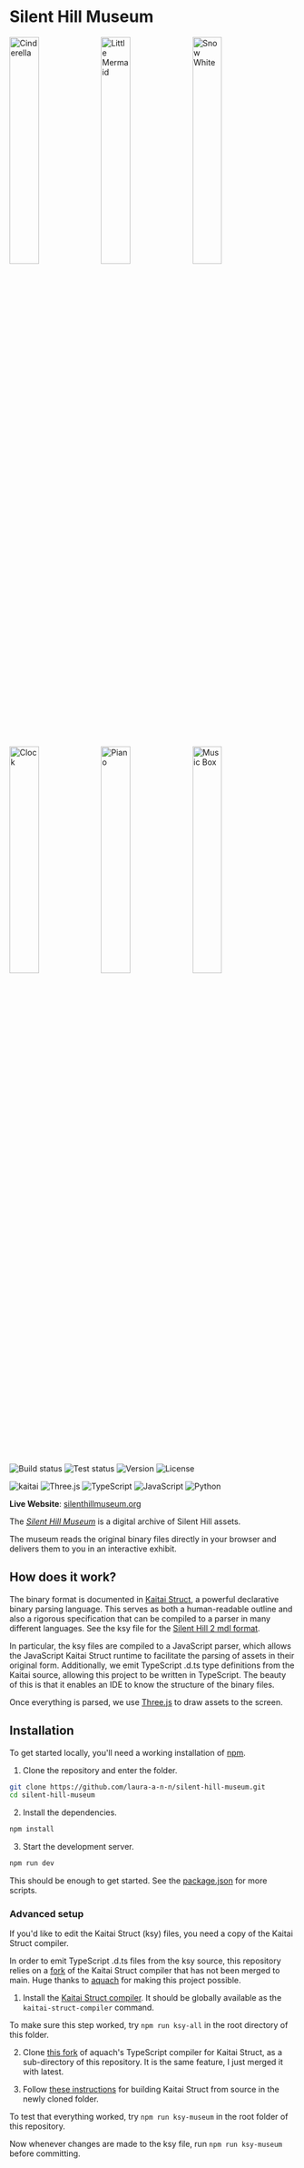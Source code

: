 # Silent Hill Museum

<img width="32%" src="https://github.com/user-attachments/assets/8eae0696-03be-4c2a-a912-13abfef1b361" alt="Cinderella"><img width="32%" src="https://github.com/user-attachments/assets/024f275e-5959-4ee9-9013-dec123603b1b" alt="Little Mermaid"><img width="32%" src="https://github.com/user-attachments/assets/c0425db8-340b-4638-968b-ce0f5ac6bef6" alt="Snow White">
<img width="32%" src="https://github.com/user-attachments/assets/22017dab-1242-44de-88b1-a61a5d1ac782" alt="Clock"><img width="32%" src="https://github.com/user-attachments/assets/0392b976-c0de-43d9-aab7-250166e0e1f2" alt="Piano"><img width="32%" src="https://github.com/user-attachments/assets/b688c619-10bc-4360-a307-e322ea2b8951" alt="Music Box">

![Build status](https://img.shields.io/github/actions/workflow/status/laura-a-n-n/silent-hill-museum/build.yml?&style=for-the-badge&color=blue) ![Test status](https://img.shields.io/github/actions/workflow/status/laura-a-n-n/silent-hill-museum/test.yml?label=tests&style=for-the-badge&color=blue) ![Version](https://img.shields.io/badge/dynamic/json?url=https%3A%2F%2Fraw.githubusercontent.com%2Flaura-a-n-n%2Fsilent-hill-museum%2Fmain%2Fpackage.json&query=%24.version&style=for-the-badge&label=version&color=red) ![License](https://img.shields.io/github/license/laura-a-n-n/silent-hill-museum?style=for-the-badge&color=purple)

![kaitai](https://github.com/user-attachments/assets/6fef4124-0914-4c3e-9f1c-98931dc740da) ![Three.js](https://img.shields.io/badge/Three.js-black?style=for-the-badge&logo=Three.js) ![TypeScript](https://img.shields.io/badge/TypeScript-black?style=for-the-badge&logo=typescript) ![JavaScript](https://img.shields.io/badge/JavaScript-black?style=for-the-badge&logo=javascript) ![Python](https://img.shields.io/badge/Python-black?style=for-the-badge&logo=python)

**Live Website**: [silenthillmuseum.org](https://silenthillmuseum.org/)

The [_Silent Hill Museum_](https://silenthillmuseum.org/) is a digital archive of Silent Hill assets.

The museum reads the original binary files directly in your browser and delivers them to you in an interactive exhibit.

## How does it work?

The binary format is documented in [Kaitai Struct](https://kaitai.io/), a powerful declarative binary parsing language. This serves as both a human-readable outline and also a rigorous specification that can be compiled to a parser in many different languages. See the ksy file for the [Silent Hill 2 mdl format](https://github.com/laura-a-n-n/silent-hill-museum/blob/main/ksy/mdl.ksy).

In particular, the ksy files are compiled to a JavaScript parser, which allows the JavaScript Kaitai Struct runtime to facilitate the parsing of assets in their original form. Additionally, we emit TypeScript .d.ts type definitions from the Kaitai source, allowing this project to be written in TypeScript. The beauty of this is that it enables an IDE to know the structure of the binary files.

Once everything is parsed, we use [Three.js](https://threejs.org/) to draw assets to the screen.

## Installation

To get started locally, you'll need a working installation of [npm](https://docs.npmjs.com/downloading-and-installing-node-js-and-npm).

1. Clone the repository and enter the folder.

```sh
git clone https://github.com/laura-a-n-n/silent-hill-museum.git
cd silent-hill-museum
```

2. Install the dependencies.

```sh
npm install
```

3. Start the development server.

```sh
npm run dev
```

This should be enough to get started. See the [package.json](https://github.com/laura-a-n-n/silent-hill-museum/blob/main/package.json) for more scripts.

### Advanced setup

If you'd like to edit the Kaitai Struct (ksy) files, you need a copy of the Kaitai Struct compiler.

In order to emit TypeScript .d.ts files from the ksy source, this repository relies on a [fork](https://github.com/kaitai-io/kaitai_struct_compiler/pull/233) of the Kaitai Struct compiler that has not been merged to main. Huge thanks to [aquach](https://github.com/aquach) for making this project possible.

1. Install the [Kaitai Struct compiler](https://kaitai.io/#download). It should be globally available as the `kaitai-struct-compiler` command.

To make sure this step worked, try `npm run ksy-all` in the root directory of this folder.

2. Clone [this fork](https://github.com/laura-a-n-n/kaitai_struct_compiler) of aquach's TypeScript compiler for Kaitai Struct, as a sub-directory of this repository. It is the same feature, I just merged it with latest.

3. Follow [these instructions](https://doc.kaitai.io/serialization.html#_building_the_compiler_from_source) for building Kaitai Struct from source in the newly cloned folder.

To test that everything worked, try `npm run ksy-museum` in the root folder of this repository.

Now whenever changes are made to the ksy file, run `npm run ksy-museum` before committing.
